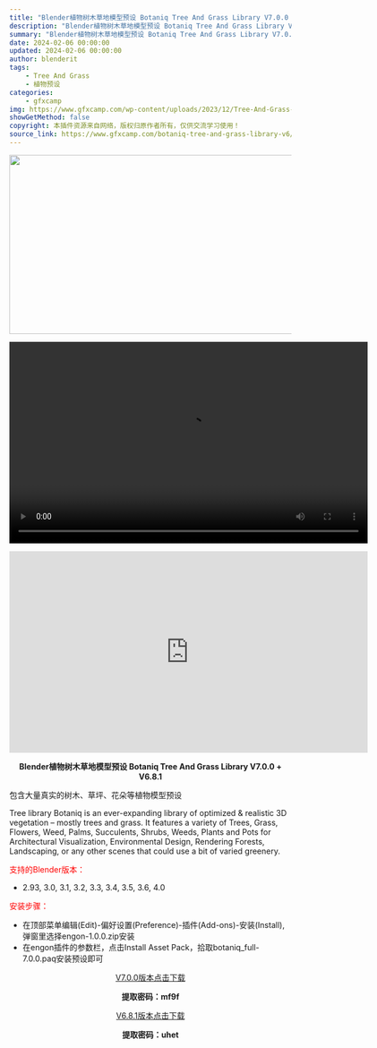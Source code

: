 ```yaml
---
title: "Blender植物树木草地模型预设 Botaniq Tree And Grass Library V7.0.0 + V6.8.1"
description: "Blender植物树木草地模型预设 Botaniq Tree And Grass Library V7.0.0 + V6.8.1 包含大量真实的树木、草坪、花朵等植物模型预设 Tree library..."
summary: "Blender植物树木草地模型预设 Botaniq Tree And Grass Library V7.0.0 + V6.8.1 包含大量真实的树木、草坪、花朵等植物模型预设 Tree library..."
date: 2024-02-06 00:00:00
updated: 2024-02-06 00:00:00
author: blenderit
tags: 
    - Tree And Grass
    - 植物预设
categories:
    - gfxcamp
img: https://www.gfxcamp.com/wp-content/uploads/2023/12/Tree-And-Grass-Library-Botaniq.jpg
showGetMethod: false
copyright: 本插件资源来自网络，版权归原作者所有，仅供交流学习使用！
source_link: https://www.gfxcamp.com/botaniq-tree-and-grass-library-v6/
---
```

<div><p><img decoding="async" class="aligncenter size-full wp-image-118482" src="https://www.gfxcamp.com/wp-content/uploads/2023/12/Tree-And-Grass-Library-Botaniq.jpg" data-src="https://www.gfxcamp.com/wp-content/uploads/2023/12/Tree-And-Grass-Library-Botaniq.jpg" alt="" width="640" height="320" data-srcset="https://www.gfxcamp.com/wp-content/uploads/2023/12/Tree-And-Grass-Library-Botaniq.jpg 640w, https://www.gfxcamp.com/wp-content/uploads/2023/12/Tree-And-Grass-Library-Botaniq-150x75.jpg 150w" data-sizes="(max-width: 640px) 100vw, 640px"><br>
</p><center><div style="width: 640px;" class="wp-video"><!--[if lt IE 9]><script>document.createElement('video');</script><![endif]-->
<video class="wp-video-shortcode" id="video-91551-1" width="640" height="360" preload="true" controls="controls"><source type="video/mp4" src="http://cloud.video.taobao.com/play/u/null/p/1/e/6/t/1/449376118183.mp4?_=1"></source><a href="http://cloud.video.taobao.com/play/u/null/p/1/e/6/t/1/449376118183.mp4">http://cloud.video.taobao.com/play/u/null/p/1/e/6/t/1/449376118183.mp4</a></video></div></center><p style="text-align: center;"><iframe loading="lazy" src="https://player.youku.com/embed/XNTAzMjQ2MzIwOA==" width="640" height="360" frameborder="0" allowfullscreen="allowfullscreen"></iframe></p><p style="text-align: center;"><strong>Blender植物树木草地模型预设 Botaniq Tree And Grass Library V7.0.0 + V6.8.1</strong></p><p style="text-align: left;">包含大量真实的树木、草坪、花朵等植物模型预设</p><p style="text-align: left;">Tree library Botaniq is an ever-expanding library of optimized &amp; realistic 3D vegetation – mostly trees and grass. It features a variety of Trees, Grass, Flowers, Weed, Palms, Succulents, Shrubs, Weeds, Plants and Pots for Architectural Visualization, Environmental Design, Rendering Forests, Landscaping, or any other scenes that could use a bit of varied greenery.</p><p style="text-align: left;"><span style="color: #ff0000;">支持的Blender版本：</span></p><ul>
<li style="text-align: left;">2.93, 3.0, 3.1, 3.2, 3.3, 3.4, 3.5, 3.6, 4.0</li>
</ul><p style="text-align: left;"><span style="color: #ff0000;">安装步骤：</span></p><ul>
<li>在顶部菜单编辑(Edit)-偏好设置(Preference)-插件(Add-ons)-安装(Install),弹窗里选择engon-1.0.0.zip安装</li>
<li>在engon插件的参数栏，点击Install Asset Pack，拾取botaniq_full-7.0.0.paq安装预设即可</li>
</ul><p style="text-align: center;"><a class="maxbutton-3 maxbutton maxbutton-baidu" target="_blank" rel="noopener" href="https://pan.baidu.com/s/1p0AUic47VP-3FvpHQOZlXg?pwd=mf9f"><span class="mb-text">V7.0.0版本点击下载</span></a></p><p style="text-align: center;"><strong>提取密码：mf9f</strong></p><p style="text-align: center;"><a class="maxbutton-3 maxbutton maxbutton-baidu" target="_blank" rel="noopener" href="https://pan.baidu.com/s/1wGE8etYJvsE8rtYQAz1z2Q?pwd=uhet"><span class="mb-text">V6.8.1版本点击下载</span></a></p><p style="text-align: center;"><strong>提取密码：uhet</strong></p></div>